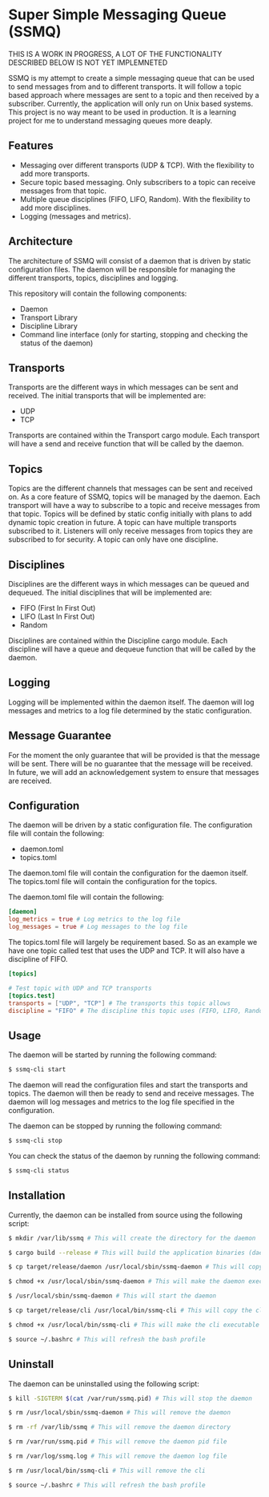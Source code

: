 # Super Simple Messaging Queue (SSMQ)

THIS IS A WORK IN PROGRESS, A LOT OF THE FUNCTIONALITY DESCRIBED BELOW IS NOT YET IMPLEMNETED 

SSMQ is my attempt to create a simple messaging queue that can be used to send messages from and to different transports.
It will follow a topic based approach where messages are sent to a topic and then received by a subscriber. Currently, the
application will only run on Unix based systems. This project is no way meant to be used in production. It is a learning
project for me to understand messaging queues more deaply.

## Features

- Messaging over different transports (UDP & TCP). With the flexibility to add more transports.
- Secure topic based messaging. Only subscribers to a topic can receive messages from that topic.
- Multiple queue disciplines (FIFO, LIFO, Random). With the flexibility to add more disciplines.
- Logging (messages and metrics).

## Architecture

The architecture of SSMQ will consist of a daemon that is driven by static configuration files. The daemon will be 
responsible for managing the different transports, topics, disciplines and logging.

This repository will contain the following components:
- Daemon
- Transport Library
- Discipline Library
- Command line interface (only for starting, stopping and checking the status of the daemon)

## Transports

Transports are the different ways in which messages can be sent and received. The initial transports that will be
implemented are:

- UDP
- TCP

Transports are contained within the Transport cargo module. Each transport will have a send and receive function that
will be called by the daemon.

## Topics

Topics are the different channels that messages can be sent and received on. As a core feature of SSMQ, topics will be 
managed by the daemon. Each transport will have a way to subscribe to a topic and receive messages from that topic. Topics 
will be defined by static config initially with plans to add dynamic topic creation in future. A topic can have multiple
transports subscribed to it. Listeners will only receive messages from topics they are subscribed to for security. A topic 
can only have one discipline.

## Disciplines

Disciplines are the different ways in which messages can be queued and dequeued. The initial disciplines that will be
implemented are:

- FIFO (First In First Out)
- LIFO (Last In First Out)
- Random

Disciplines are contained within the Discipline cargo module. Each discipline will have a queue and dequeue function that
will be called by the daemon.

## Logging

Logging will be implemented within the daemon itself. The daemon will log messages and metrics to a log file determined by
the static configuration.

## Message Guarantee

For the moment the only guarantee that will be provided is that the message will be sent. There will be no guarantee that
the message will be received. In future, we will add an acknowledgement system to ensure that messages are received.

## Configuration

The daemon will be driven by a static configuration file. The configuration file will contain the following:

- daemon.toml
- topics.toml

The daemon.toml file will contain the configuration for the daemon itself. The topics.toml file will contain the configuration
for the topics.

The daemon.toml file will contain the following:

```toml
[daemon]
log_metrics = true # Log metrics to the log file
log_messages = true # Log messages to the log file
```

The topics.toml file will largely be requirement based. So as an example we have one topic called test that uses the 
UDP and TCP. It will also have a discipline of FIFO.

```toml
[topics]

# Test topic with UDP and TCP transports
[topics.test]
transports = ["UDP", "TCP"] # The transports this topic allows
discipline = "FIFO" # The discipline this topic uses (FIFO, LIFO, Random)
```

## Usage

The daemon will be started by running the following command:

```bash
$ ssmq-cli start
```

The daemon will read the configuration files and start the transports and topics. The daemon will then be ready to send
and receive messages. The daemon will log messages and metrics to the log file specified in the configuration.

The daemon can be stopped by running the following command:

```bash
$ ssmq-cli stop
```

You can check the status of the daemon by running the following command:

```bash
$ ssmq-cli status
```


## Installation

Currently, the daemon can be installed from source using the following script:

```bash
$ mkdir /var/lib/ssmq # This will create the directory for the daemon

$ cargo build --release # This will build the application binaries (daemon, cli)

$ cp target/release/daemon /usr/local/sbin/ssmq-daemon # This will copy the daemon to the sbin directory

$ chmod +x /usr/local/sbin/ssmq-daemon # This will make the daemon executable

$ /usr/local/sbin/ssmq-daemon # This will start the daemon

$ cp target/release/cli /usr/local/bin/ssmq-cli # This will copy the cli to the bin directory

$ chmod +x /usr/local/bin/ssmq-cli # This will make the cli executable

$ source ~/.bashrc # This will refresh the bash profile
```

## Uninstall

The daemon can be uninstalled using the following script:

```bash
$ kill -SIGTERM $(cat /var/run/ssmq.pid) # This will stop the daemon

$ rm /usr/local/sbin/ssmq-daemon # This will remove the daemon

$ rm -rf /var/lib/ssmq # This will remove the daemon directory

$ rm /var/run/ssmq.pid # This will remove the daemon pid file

$ rm /var/log/ssmq.log # This will remove the daemon log file

$ rm /usr/local/bin/ssmq-cli # This will remove the cli

$ source ~/.bashrc # This will refresh the bash profile
```
